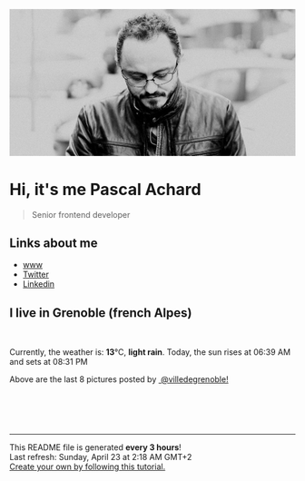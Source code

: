 ![Pascal Achard](./images/photo-pascal-achard.jpg)
# Hi, it's me Pascal Achard
> Senior frontend developer

## Links about me
- [www](https://www.pascal-achard.com)
- [Twitter](https://twitter.com/botmaster)
- [Linkedin](http://www.linkedin.com/in/pascal-achard)


## I live in Grenoble (french Alpes)
<img src="https://openweathermap.org/img/wn/10n@2x.png" alt="">

Currently, the weather is: **13**°C, **light rain**.
Today, the sun rises at 06:39 AM and sets at 08:31 PM

Above are the last 8 pictures posted by <a href="https://www.instagram.com/villedegrenoble/" target="_blank"><img alt="" src="https://upload.wikimedia.org/wikipedia/commons/thumb/e/e7/Instagram_logo_2016.svg/1024px-Instagram_logo_2016.svg.png" width="20"/> @villedegrenoble!</a>

<p style="display: flex; flex-wrap: wrap; gap: 20px;">
        <img src="https://cdn1.picuki.com/hosted-by-instagram/q/0exhNuNYnjBGZDHIdN5WmL9I2PEvHA5RNecaS7j0nyZiNxIsbHWB58ltwdev%7C%7CDlyKw1oASyLfzti5IgsV11RZFF7P0XdT7WOTzxd6q2bUOfN1DRk9JBhkrs3K3EcYXKo9MYqVwmYdSgIGaYDG7uo%7C%7CekW8OXucjABpS2UMLcT9zJBpY6uSKVKz8B13bHR1Bv9vdBhYgJE8VQpMBQhrM7Oqz0YXfm+NMp6rvI6F%7C%7CkKhMZL7e3tnyv2H2g+PVFwFA+cu5+czr5bwxzmdwo382L6TaQjf3YMsUGrvk4QitR2uZWTLMto3fNlkI%7C%7CmHWVXSE1KhjVP1pe+lX6aJTXv0EsPkzDs47WTdNE3qYbjD+SMXoukmDOZXLDmLOpZW00qEfXxYArsFv6kMOoBpth1LtZv0Bi69VvrIOSsiTAoInN1jTe0H5t0HqWbwP728A==.jpeg" alt="" width="200"/>
        <img src="https://cdn1.picuki.com/hosted-by-instagram/q/0exhNuNYnjBGZDHIdN5WmL9I2PEvHA5RNecaS7j0nyZiNxIsbHWB58ltwdev%7C%7CDlyKw1oASyLfzth7I8rUVpRZFR7NUbWT7yASTtU7K+aXebN2jFk%7C%7CJRllbo1KnEfY3Km9qxySjyGPH0LCulNC7jhs7FXr5S7bzNq5TWWNPxEnGZtosv0FvItjK4u4Z2PlBbs5ZclJTpY82ZvIk0mqY6X+3QMUvW+NMx3oa85SLIYzPgL6NDtmjHlQDx7PVFwFA+QsoicltEuvCnRXwc5wW6Gf%7C%7CAiYhwarBO+sxtsk6Mf2YbyI6xM+N8Z96PUTjtQEjktqBwzwMSCtiXvTU2l4FN6zmmL0bWaVqx3qo3SfNSKV4%7C%7CKwSjufLfwAe9nU3RaUOz%7C%7CeE6PEbO5ApUPwt8XOtodgRiK%7C%7CgWCZ7nwgUt3AGQYgQ==.jpeg" alt="" width="200"/>
        <img src="https://cdn1.picuki.com/hosted-by-instagram/q/0exhNuNYnjBGZDHIdN5WmL9I2PEvHA5RNucaS7j0nyZiNxIsbHWB58ltwdev%7C%7CDlyKw1oASyLfzxm7IMpVVpUZFV8PkLfQbOBSTxQ7KiYXICh1zZj8Jdklro1JXUabHap8MEpOzjYMTIfQeoEH%7C%7Cb2rvUW+%7C%7C7wbTYNpi2TNLxCyQlWotfpUrJy9ZRzt52U1h+189JldAJZ+jtvdBFundPZlTIeAf3+Idp1orN2S%7C%7CkKjskOuKK81SO2ECMseW16GX6Rv5+HoOAAuiDpYGhpqzXheKc4EEMWggiJu04ppLV9gN2sBaxVgNw8vO3NCmMDUjFKiCU%7C%7Ck8SqtgLsSUHv3EBQnjeel%7C%7CW+eqN29qrRI9LLWcHHyxH2b76GTLB%7C%7CTkNbK62PdnTqAcOyEZ1NmopLLqFL0EuT3SG4eZfjmhx0WWMe12OtLsMoBcKTx5C3+3ON2juK8VU5.jpeg" alt="" width="200"/>
        <img src="https://cdn1.picuki.com/hosted-by-instagram/q/0exhNuNYnjBGZDHIdN5WmL9I2PEvHA5RNucaS7j0nyZiNxIsbHWB58ltwdGn%7C%7CDh6Kwh9HS+Lfzth4YkiUltUZFd%7C%7COkDeTLaNTz1c7KuRUoCj1zVj9ZBgk7szJHAXbHSm8sdDCnicKyVHDe0AUqilsO8V+OXvbD4FuDKSPLQT9zJBpY6uSKVKz8J13bHR1Bv9vdBhGy5CoiVxfA8XrN7loi5XVfrjJs9zt6B6CLEIhMxWpr2gnSu5X2soeGpwWT6ars3+ke08hiL8KWRoryeYSaoEIEQd3HmaphoU5YEWr6GPFbU0ytQQs%7C%7CGRSWIKAk1ElkVtwIOftgLsSSaq3EEPlC2GhLy5L652mbT2BKKrTdjc9HThXLT1E6JcbUMcCNrvYHH1AsG4Ptt9gJlCSq9P1k%7C%7C42yGkZYGy0xYsUmEe1mDSKbc2fPOe+7yt9iqIhDnf8gU=.jpeg" alt="" width="200"/>
        <img src="https://cdn1.picuki.com/hosted-by-instagram/q/0exhNuNYnjBGZDHIdN5WmL9I2PEvHA5RNucaS7j0nyZiNxIsbHWB58ltwdev%7C%7CDlyKw1oASyLfztg4o4qVVVWZFd5OUfdS72ASTtR6qqRUICj2z1j9JdklL02JXAWYnau%7C%7C8ArOzjYMTIfQeoEH%7C%7Cb2rvUW+%7C%7C7wbTYNpi2TNLxCyQlWotfpUrJy9ZRzt52U1h+189JldAJZ+jtvdBFundPZlTIeAf3+Idp1orN2S%7C%7CkKjskOuKK81SO2ECMseW16GX6Rv5+HoOAAuiDpYGhpqzPheKc4EEMWggiJpEJ8pIB535WaFaxVgfUrtfnmCmMDUjFKiCU%7C%7Ck8SqtgLsSUHv3EBQnjeel%7C%7CW+eqN29qrRI9HJYvfbzgXIOIvhIowfBWNXBNbke3DKIdG1VtpbvaxMG%7C%7CdJ2Hm6w1C7YYHVmhx0WWMe12zSWbElBcKTx5C3+3ON2juK8VU5.jpeg" alt="" width="200"/>
        <img src="https://cdn1.picuki.com/hosted-by-instagram/q/0exhNuNYnjBGZDHIdN5WmL9I2PEvHA5RNucaS7j0nyZiNxIsbHWB58ltwdev%7C%7CDlyKw1oASyLfzth5YoiVFlRZFB%7C%7CPkDdTr2NSz5Q7KqRVoCg1TNg85Njl7k0KnIcZXau%7C%7C8sqOzjYMTIfQeoEH%7C%7Cb2r+sQ5vvwZDAAuDuUMeUtzCVG%7C%7CMm0X51wm8Qf8fTT0FOzv9R3GzNJzWM1eUAmscnbrSgLUbr2NsB%7C%7C9uwlCLECi4kD6ezqlWu2FHlsRGB9KDOertaQz75Fui3rSzow+DydcIYDOkQzllSM5zcJ6q06uJCBcohp1KMZnpGGTzYQfk1KhjUok5e%7C%7CynSAPSam1x4Ck1%7C%7CyxJeUUaoHsMTzI6e%7C%7CeuOk4SD1RIKKDe9Hfm4%7C%7CUtnUdUfbcOy3AcdLjNlgSNdJkVGwrVDpIOmki0BVQgpEgAuYBZYtG%7C%7CuZlf2m.jpeg" alt="" width="200"/>
        <img src="https://cdn1.picuki.com/hosted-by-instagram/q/0exhNuNYnjBGZDHIdN5WmL9I2PEvHA5RNucaS7j0nyZiNxIsbHWB58ltwdGn%7C%7CDh6Kwh9HS+Lfzth5IsjWF9YZFN+P0XdTbWATTtV5qucUefN2zZh%7C%7CZVol7o8KnIabXOs9sIrUgmYdSgIGaYDG7uo%7C%7CesJ+vPucjEHpi2VNrQT9zJBpY6uSKVKz8B13bHR1Bv9vdBhYgJE8VQpMBQhrM7Oqz0YXfm+NMp6rvI6FPkKhMZL7e3tnyv2H2g+PVFwFA+cu5+czr5Vwxzmdwo382L6YpEyAXk8u3LskicQisF9r9CBEcto3fNlkI%7C%7CmHWVXSE5KhjVP1pe+lX6aJTXv0EsPkzDs47WTRvNwgL79M6qbfvXqgSLNQZXYNoxfa3VbGav+aUXaAf2AK94PnthhOdx80Bi69VvrIOSg+jFQUXN1jTe0H5t0HqWbwP728A==.jpeg" alt="" width="200"/>
        <img src="https://cdn1.picuki.com/hosted-by-instagram/q/0exhNuNYnjBGZDHIdN5WmL9I2PEvHA5RNecaS7j0nyZiNxIsbHWB58ltwdev%7C%7CDlyKw1oASyLfztg444uUFhUZFN+PU3dSbeMRTpS5qWQV+7N0jJn%7C%7CZ9kkbgzKXQeYHKq9cMvUAmYdSgIGaYDG7uo+qhT5aGuO1lQpTb9d7JGmC4E5ZObS6olhMF4pJ2Jg3Tt%7C%7C9k4Ki5e82wzJURmpNnUoWlHDbr2PM86o6N0QrlChMIRrdDgmBq7EHl3Kj8vUQ+RubTOl+1et274Whor4Uu3f4QaFxQ0pmDq+lA0toFzqaqTZY49zt8ZkIH2CmUEXTE86kEon5zgx3PySWaKymFImjbCyKOodM81oLrPMeDOd8jLwXXhPp6TNr5rRXYeItPDHm%7C%7CZDuPvNo5Wk9YZSKwXh32QpUCCerPLzxp1WW1Mh2XZDg==.jpeg" alt="" width="200"/>
</p>

------------
<p>This README file is generated <b>every 3 hours</b>!
    <br />Last refresh: Sunday, April 23 at 2:18 AM GMT+2
    <br /><a href="https://medium.com/@th.guibert/how-to-create-a-self-updating-readme-md-for-your-github-profile-f8b05744ca91">Create your own by following this tutorial.</a>
</p>
<p><a href="https://github.com/botmaster/botmaster/actions/workflows/main.yaml"><img alt="" src="https://github.com/botmaster/botmaster/actions/workflows/main.yaml/badge.svg" /></a></p>

